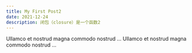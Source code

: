 ```yaml
---
title: My First Post2
date: 2021-12-24
description: 闭包（closure）是一个函数2
---
```


Ullamco et nostrud magna commodo nostrud ...
Ullamco et nostrud magna commodo nostrud ...
